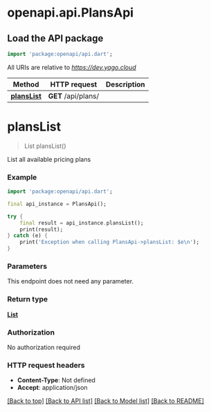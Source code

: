 # openapi.api.PlansApi

## Load the API package
```dart
import 'package:openapi/api.dart';
```

All URIs are relative to *https://dev.yago.cloud*

Method | HTTP request | Description
------------- | ------------- | -------------
[**plansList**](PlansApi.md#planslist) | **GET** /api/plans/ | 


# **plansList**
> List<PricingPlan> plansList()



List all available pricing plans

### Example
```dart
import 'package:openapi/api.dart';

final api_instance = PlansApi();

try {
    final result = api_instance.plansList();
    print(result);
} catch (e) {
    print('Exception when calling PlansApi->plansList: $e\n');
}
```

### Parameters
This endpoint does not need any parameter.

### Return type

[**List<PricingPlan>**](PricingPlan.md)

### Authorization

No authorization required

### HTTP request headers

 - **Content-Type**: Not defined
 - **Accept**: application/json

[[Back to top]](#) [[Back to API list]](../README.md#documentation-for-api-endpoints) [[Back to Model list]](../README.md#documentation-for-models) [[Back to README]](../README.md)


